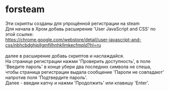 # forsteam
Эти скрипты созданы для упрощённой регистрации на steam<br>
Для начала в Хром добавь расширение 'User JavaScript and CSS' по этой ссылке:<br>
https://chrome.google.com/webstore/detail/user-javascript-and-css/nbhcbdghjpllgmfilhnhkllmkecfmpld?hl=ru<br><br>
далее в расширение добавь скриптов и наслаждайся.<br>
На странице регистрации нажми 'Проверить доступность', в поле 'Введите пароль' в конце убери два последних символа не спеша,<br>
чтобы страница регистрации выдала сообщение 'Пароли не совпадают' напротив поля 'Подтвердите пароль'.<br>
Далее - введии капчу и нажми 'Продолжить' или клавишу 'Enter'.<br><br>
